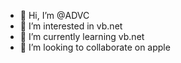 - 👋 Hi, I’m @ADVC
- 👀 I’m interested in vb.net
- 🌱 I’m currently learning vb.net
- 💞️ I’m looking to collaborate on apple
<!---
ADVC/ADVC is a ✨ special ✨ repository because its `README.md` (this file) appears on your GitHub profile.
You can click the Preview link to take a look at your changes.
--->

